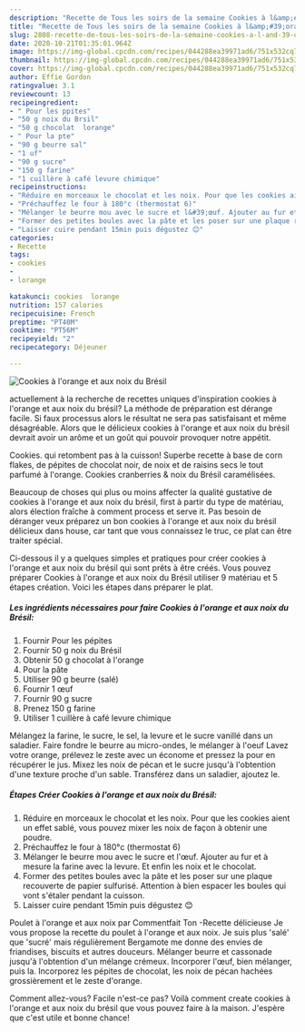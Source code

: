 ```yaml
---
description: "Recette de Tous les soirs de la semaine Cookies à l&amp;#39;orange et aux noix du Brésil"
title: "Recette de Tous les soirs de la semaine Cookies à l&amp;#39;orange et aux noix du Brésil"
slug: 2808-recette-de-tous-les-soirs-de-la-semaine-cookies-a-l-and-39-orange-et-aux-noix-du-bresil
date: 2020-10-21T01:35:01.964Z
image: https://img-global.cpcdn.com/recipes/044288ea39971ad6/751x532cq70/cookies-a-lorange-et-aux-noix-du-bresil-photo-principale-de-la-recette.jpg
thumbnail: https://img-global.cpcdn.com/recipes/044288ea39971ad6/751x532cq70/cookies-a-lorange-et-aux-noix-du-bresil-photo-principale-de-la-recette.jpg
cover: https://img-global.cpcdn.com/recipes/044288ea39971ad6/751x532cq70/cookies-a-lorange-et-aux-noix-du-bresil-photo-principale-de-la-recette.jpg
author: Effie Gordon
ratingvalue: 3.1
reviewcount: 13
recipeingredient:
- " Pour les ppites"
- "50 g noix du Brsil"
- "50 g chocolat  lorange"
- " Pour la pte"
- "90 g beurre sal"
- "1 uf"
- "90 g sucre"
- "150 g farine"
- "1 cuillère à café levure chimique"
recipeinstructions:
- "Réduire en morceaux le chocolat et les noix. Pour que les cookies aient un effet sablé, vous pouvez mixer les noix de façon à obtenir une poudre."
- "Préchauffez le four à 180°c (thermostat 6)"
- "Mélanger le beurre mou avec le sucre et l&#39;œuf. Ajouter au fur et à mesure la farine avec la levure. Et enfin les noix et le chocolat."
- "Former des petites boules avec la pâte et les poser sur une plaque recouverte de papier sulfurisé. Attention à bien espacer les boules qui vont s&#39;étaler pendant la cuisson."
- "Laisser cuire pendant 15min puis dégustez 😊"
categories:
- Recette
tags:
- cookies
- 
- lorange

katakunci: cookies  lorange 
nutrition: 157 calories
recipecuisine: French
preptime: "PT40M"
cooktime: "PT56M"
recipeyield: "2"
recipecategory: Déjeuner

---
```



![Cookies à l&#39;orange et aux noix du Brésil](https://img-global.cpcdn.com/recipes/044288ea39971ad6/751x532cq70/cookies-a-lorange-et-aux-noix-du-bresil-photo-principale-de-la-recette.jpg)

actuellement à la recherche de recettes uniques d'inspiration cookies à l&#39;orange et aux noix du brésil? La méthode de préparation est dérange facile. Si faux processus alors le résultat ne sera pas satisfaisant et même désagréable. Alors que le délicieux cookies à l&#39;orange et aux noix du brésil devrait avoir un arôme et un goût qui pouvoir provoquer notre appétit.

Cookies. qui retombent pas à la cuisson! Superbe recette à base de corn flakes, de pépites de chocolat noir, de noix et de raisins secs le tout parfumé à l&#39;orange. Cookies cranberries &amp; noix du Brésil caramélisées.

Beaucoup de choses qui plus ou moins affecter la qualité gustative de cookies à l&#39;orange et aux noix du brésil, first à partir du type de matériau, alors élection fraîche à comment process et serve it. Pas besoin de déranger veux préparez un bon cookies à l&#39;orange et aux noix du brésil délicieux dans house, car tant que vous connaissez le truc, ce plat can être traiter spécial.


Ci-dessous il y a quelques simples et pratiques pour créer cookies à l&#39;orange et aux noix du brésil qui sont prêts à être créés. Vous pouvez préparer Cookies à l&#39;orange et aux noix du Brésil utiliser 9 matériau et 5 étapes création. Voici les étapes dans préparer le plat.

<!--inarticleads1-->

##### Les ingrédients nécessaires pour faire Cookies à l&#39;orange et aux noix du Brésil:

1. Fournir  Pour les pépites
1. Fournir 50 g noix du Brésil
1. Obtenir 50 g chocolat à l&#39;orange
1.   Pour la pâte
1. Utiliser 90 g beurre (salé)
1. Fournir 1 œuf
1. Fournir 90 g sucre
1. Prenez 150 g farine
1. Utiliser 1 cuillère à café levure chimique


Mélangez la farine, le sucre, le sel, la levure et le sucre vanillé dans un saladier. Faire fondre le beurre au micro-ondes, le mélanger à l&#39;oeuf Lavez votre orange, prélevez le zeste avec un économe et pressez la pour en récupérer le jus. Mixez les noix de pécan et le sucre jusqu&#39;à l&#39;obtention d&#39;une texture proche d&#39;un sable. Transférez dans un saladier, ajoutez le. 

<!--inarticleads2-->

##### Étapes Créer Cookies à l&#39;orange et aux noix du Brésil:

1. Réduire en morceaux le chocolat et les noix. Pour que les cookies aient un effet sablé, vous pouvez mixer les noix de façon à obtenir une poudre.
1. Préchauffez le four à 180°c (thermostat 6)
1. Mélanger le beurre mou avec le sucre et l&#39;œuf. Ajouter au fur et à mesure la farine avec la levure. Et enfin les noix et le chocolat.
1. Former des petites boules avec la pâte et les poser sur une plaque recouverte de papier sulfurisé. Attention à bien espacer les boules qui vont s&#39;étaler pendant la cuisson.
1. Laisser cuire pendant 15min puis dégustez 😊


Poulet à l&#39;orange et aux noix par Commentfait Ton -Recette délicieuse Je vous propose la recette du poulet à l&#39;orange et aux noix. Je suis plus &#39;salé&#39; que &#39;sucré&#39; mais régulièrement Bergamote me donne des envies de friandises, biscuits et autres douceurs. Mélanger beurre et cassonade jusqu&#39;à l&#39;obtention d&#39;un mélange crémeux. Incorporer l&#39;œuf, bien mélanger, puis la. Incorporez les pépites de chocolat, les noix de pécan hachées grossièrement et le zeste d&#39;orange. 


Comment allez-vous? Facile n'est-ce pas? Voilà comment create cookies à l&#39;orange et aux noix du brésil que vous pouvez faire à la maison. J'espère que c'est utile et bonne chance!
